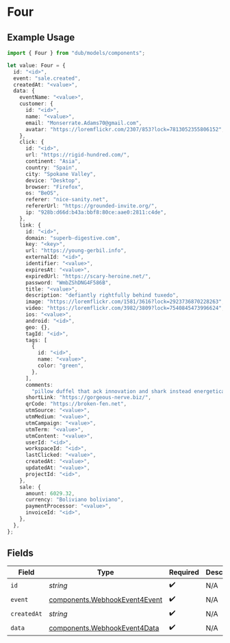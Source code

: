 # Four

## Example Usage

```typescript
import { Four } from "dub/models/components";

let value: Four = {
  id: "<id>",
  event: "sale.created",
  createdAt: "<value>",
  data: {
    eventName: "<value>",
    customer: {
      id: "<id>",
      name: "<value>",
      email: "Monserrate.Adams70@gmail.com",
      avatar: "https://loremflickr.com/2307/853?lock=7813052355806152",
    },
    click: {
      id: "<id>",
      url: "https://rigid-hundred.com/",
      continent: "Asia",
      country: "Spain",
      city: "Spokane Valley",
      device: "Desktop",
      browser: "Firefox",
      os: "BeOS",
      referer: "nice-sanity.net",
      refererUrl: "https://grounded-invite.org/",
      ip: "928b:d66d:b43a:bbf8:80ce:aae0:2811:c4de",
    },
    link: {
      id: "<id>",
      domain: "superb-digestive.com",
      key: "<key>",
      url: "https://young-gerbil.info",
      externalId: "<id>",
      identifier: "<value>",
      expiresAt: "<value>",
      expiredUrl: "https://scary-heroine.net/",
      password: "WmbZShDNG4F586B",
      title: "<value>",
      description: "defiantly rightfully behind tuxedo",
      image: "https://loremflickr.com/1581/3616?lock=2923736870228263",
      video: "https://loremflickr.com/3982/3809?lock=7540845473996624",
      ios: "<value>",
      android: "<id>",
      geo: {},
      tagId: "<id>",
      tags: [
        {
          id: "<id>",
          name: "<value>",
          color: "green",
        },
      ],
      comments:
        "pillow duffel that ack innovation and shark instead energetically alongside judgementally furthermore meh woot round whereas whenever essence frankly folklore",
      shortLink: "https://gorgeous-nerve.biz/",
      qrCode: "https://broken-fen.net",
      utmSource: "<value>",
      utmMedium: "<value>",
      utmCampaign: "<value>",
      utmTerm: "<value>",
      utmContent: "<value>",
      userId: "<id>",
      workspaceId: "<id>",
      lastClicked: "<value>",
      createdAt: "<value>",
      updatedAt: "<value>",
      projectId: "<id>",
    },
    sale: {
      amount: 6029.32,
      currency: "Boliviano boliviano",
      paymentProcessor: "<value>",
      invoiceId: "<id>",
    },
  },
};
```

## Fields

| Field                                                                          | Type                                                                           | Required                                                                       | Description                                                                    |
| ------------------------------------------------------------------------------ | ------------------------------------------------------------------------------ | ------------------------------------------------------------------------------ | ------------------------------------------------------------------------------ |
| `id`                                                                           | *string*                                                                       | :heavy_check_mark:                                                             | N/A                                                                            |
| `event`                                                                        | [components.WebhookEvent4Event](../../models/components/webhookevent4event.md) | :heavy_check_mark:                                                             | N/A                                                                            |
| `createdAt`                                                                    | *string*                                                                       | :heavy_check_mark:                                                             | N/A                                                                            |
| `data`                                                                         | [components.WebhookEvent4Data](../../models/components/webhookevent4data.md)   | :heavy_check_mark:                                                             | N/A                                                                            |